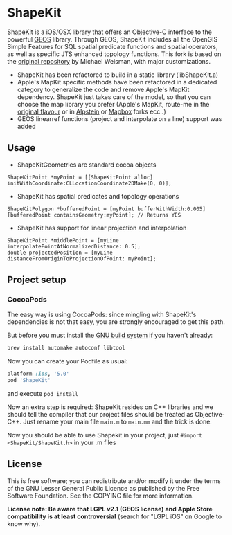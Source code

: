 # ShapeKit


ShapeKit is a iOS/OSX library that offers an Objective-C interface to the powerful [GEOS](http://trac.osgeo.org/geos/) library.
Through GEOS, ShapeKit includes all the OpenGIS Simple Features for SQL spatial predicate functions and spatial operators, as well as specific JTS enhanced topology functions.
This fork is based on the [original repository](https://github.com/mweisman/ShapeKit) by Michael Weisman, with major customizations.
- ShapeKit has been refactored to build in a static library (libShapeKit.a)
- Apple's MapKit specific methods have been refactored in a dedicated category to generalize the code and remove Apple's MapKit dependency. ShapeKit just takes care of the model, so that you can choose the map library you prefer (Apple's MapKit, route-me in the [original flavour](https://github.com/route-me/route-me) or in [Alpstein](http://github.com/Alpstein) or [Mapbox](https://github.com/mapbox/mapbox-ios-sdk) forks ecc..)
- GEOS linearref functions (project and interpolate on a line) support was added


## Usage

* ShapeKitGeometries are standard cocoa objects

```objc
ShapeKitPoint *myPoint = [[ShapeKitPoint alloc] initWithCoordinate:CLLocationCoordinate2DMake(0, 0)];
```

* ShapeKit has spatial predicates and topology operations

```objc
ShapeKitPolygon *bufferedPoint = [myPoint bufferWithWidth:0.005]
[bufferedPoint containsGeometry:myPoint]; // Returns YES
```

* ShapeKit has support for linear projection and interpolation 

```objc
ShapeKitPoint *middlePoint = [myLine interpolatePointAtNormalizedDistance: 0.5];
double projectedPosition = [myLine distanceFromOriginToProjectionOfPoint: myPoint];
```

## Project setup

### CocoaPods
The easy way is using CocoaPods: since mingling with ShapeKit's dependencies is not that easy, you are strongly encouraged to get this path.

But before you must install the [GNU build system](http://en.wikipedia.org/wiki/GNU_build_system) if you haven't already:

```bash
brew install automake autoconf libtool
```

Now you can create your Podfile as usual:

```ruby
platform :ios, '5.0'
pod 'ShapeKit'
```

and execute ```pod install```

Now an extra step is required: ShapeKit resides on C++ libraries and we should tell the compiler that our project files should be treated as Objective-C++. Just rename your main file `main.m` to `main.mm` and the trick is done.

Now you should be able to use Shapekit in your project, just `#import <ShapeKit/ShapeKit.h>` in your .m files


## License

This is free software; you can redistribute and/or modify it under the terms of the GNU Lesser General Public Licence as published by the Free Software Foundation. See the COPYING file for more information.

**License note: Be aware that LGPL v2.1 (GEOS license) and Apple Store compatibility is at least controversial** (search for "LGPL iOS" on Google to know why).
